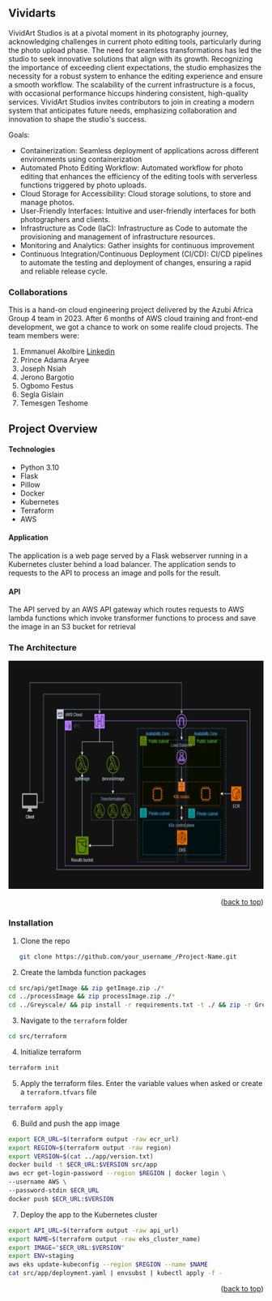 <!-- Improved compatibility of back to top link: See: https://github.com/othneildrew/Best-README-Template/pull/73 -->
<a name="readme-top"></a>



<!-- ABOUT THE PROJECT -->
## Vividarts

VividArt Studios is at a pivotal moment in its photography journey, acknowledging challenges in current photo editing tools, particularly during the photo upload phase. The need for seamless transformations has led the studio to seek innovative solutions that align with its growth. Recognizing the importance of exceeding client expectations, the studio emphasizes the necessity for a robust system to enhance the editing experience and ensure a smooth workflow. The scalability of the current infrastructure is a focus, with occasional performance hiccups hindering consistent, high-quality services. VividArt Studios invites contributors to join in creating a modern system that anticipates future needs, emphasizing collaboration and innovation to shape the studio's success.

Goals:
- Containerization: Seamless deployment of applications across different environments using containerization
- Automated Photo Editing Workflow: Automated workflow for photo editing that enhances the efficiency of the editing tools with serverless functions triggered by photo uploads.
- Cloud Storage for Accessibility: Cloud storage solutions, to store and manage photos.
- User-Friendly Interfaces: Intuitive and user-friendly interfaces for both photographers and clients.
- Infrastructure as Code (IaC): Infrastructure as Code to automate the provisioning and management of infrastructure resources.
- Monitoring and Analytics: Gather insights for continuous improvement
- Continuous Integration/Continuous Deployment (CI/CD): CI/CD pipelines to automate the testing and deployment of changes, ensuring a rapid and reliable release cycle.

### Collaborations
This is a hand-on cloud engineering project delivered by the Azubi Africa Group 4 team in 2023. After 6 months of AWS cloud training and front-end development, we got a chance to work on some realife cloud projects. 
The team members were:
 1. Emmanuel Akolbire [Linkedin](https://www.linkedin.com/in/emmanuel-akolbire)
 2. Prince Adama Aryee
 3. Joseph Nsiah
 4. Jerono  Bargotio
 5. Ogbomo Festus
 6. Segla Gislain
 7. Temesgen Teshome

## Project Overview
#### Technologies
- Python 3.10
- Flask
- Pillow
- Docker
- Kubernetes
- Terraform
- AWS

#### Application
The application is a web page served by a Flask webserver running in a Kubernetes cluster behind a load balancer. The application sends to requests to the API to process an image and polls for the result.

#### API
The API served by an AWS API gateway which routes requests to AWS lambda functions which invoke transformer functions to process and save the image in an S3 bucket for retrieval

### The Architecture
<a href="https://github.com/DeXtreme/Vividarts">
    <img src="architecture.png" alt="Logo" width="auto" height="450">
</a>

<p align="right">(<a href="#readme-top">back to top</a>)</p>

### Installation
1. Clone the repo
```sh
   git clone https://github.com/your_username_/Project-Name.git
```
2. Create the lambda function packages
```sh
cd src/api/getImage && zip getImage.zip ./*
cd ../processImage && zip processImage.zip ./*
cd ../Greyscale/ && pip install -r requirements.txt -t ./ && zip -r Greyscale.zip ./*
```
3. Navigate to the `terraform` folder
```sh
cd src/terraform
```
4. Initialize terraform
```sh
terraform init
```
5. Apply the terraform files. Enter the variable values when asked or create a `terraform.tfvars` file
```sh
terraform apply
```
6. Build and push the app image
```sh
export ECR_URL=$(terraform output -raw ecr_url)
export REGION=$(terraform output -raw region)
export VERSION=$(cat ../app/version.txt)
docker build -t $ECR_URL:$VERSION src/app
aws ecr get-login-password --region $REGION | docker login \
--username AWS \
--password-stdin $ECR_URL
docker push $ECR_URL:$VERSION
```
7. Deploy the app to the Kubernetes cluster
```sh
export API_URL=$(terraform output -raw api_url)
export NAME=$(terraform output -raw eks_cluster_name)
export IMAGE="$ECR_URL:$VERSION"
export ENV=staging
aws eks update-kubeconfig --region $REGION --name $NAME
cat src/app/deployment.yaml | envsubst | kubectl apply -f -
```

<p align="right">(<a href="#readme-top">back to top</a>)</p>

